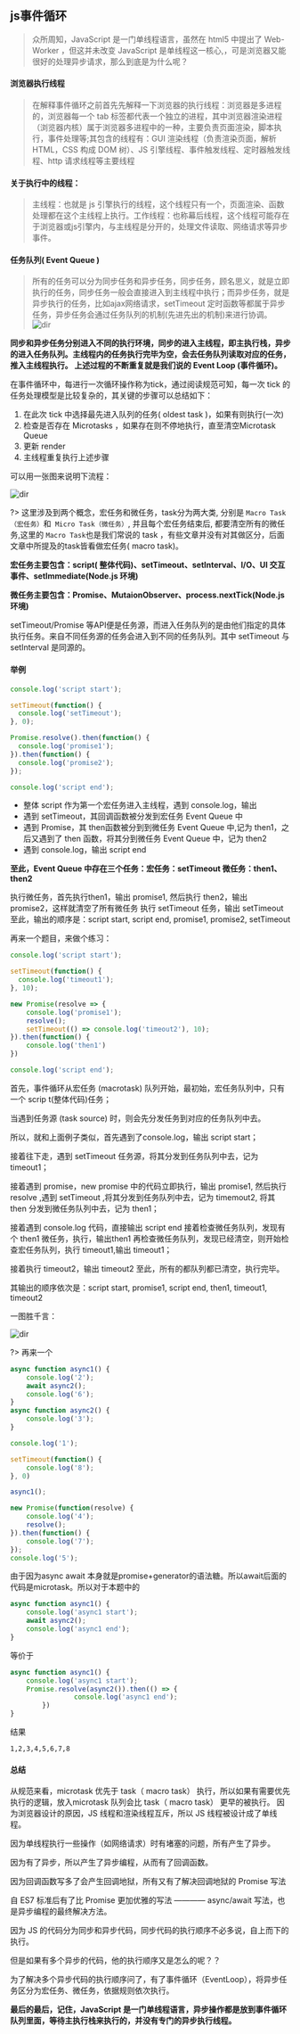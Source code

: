 ## js事件循环
> 众所周知，JavaScript 是一门单线程语言，虽然在 html5 中提出了 Web-Worker ，但这并未改变 JavaScript 是单线程这一核心,，可是浏览器又能很好的处理异步请求，那么到底是为什么呢？

#### 浏览器执行线程

>在解释事件循环之前首先先解释一下浏览器的执行线程：浏览器是多进程的，浏览器每一个 tab 标签都代表一个独立的进程，其中浏览器渲染进程（浏览器内核）属于浏览器多进程中的一种，主要负责页面渲染，脚本执行，事件处理等;其包含的线程有：GUI 渲染线程（负责渲染页面，解析 HTML，CSS 构成 DOM 树）、JS 引擎线程、事件触发线程、定时器触发线程、http 请求线程等主要线程

#### 关于执行中的线程：
>主线程：也就是 js 引擎执行的线程，这个线程只有一个，页面渲染、函数处理都在这个主线程上执行。工作线程：也称幕后线程，这个线程可能存在于浏览器或js引擎内，与主线程是分开的，处理文件读取、网络请求等异步事件。

#### 任务队列( Event Queue )

>所有的任务可以分为同步任务和异步任务，同步任务，顾名思义，就是立即执行的任务，同步任务一般会直接进入到主线程中执行；而异步任务，就是异步执行的任务，比如ajax网络请求，setTimeout 定时函数等都属于异步任务，异步任务会通过任务队列的机制(先进先出的机制)来进行协调。
![dir](../static/eventloop.jpg)

**同步和异步任务分别进入不同的执行环境，同步的进入主线程，即主执行栈，异步的进入任务队列。主线程内的任务执行完毕为空，会去任务队列读取对应的任务，推入主线程执行。 上述过程的不断重复就是我们说的 Event Loop (事件循环)。**

在事件循环中，每进行一次循环操作称为tick，通过阅读规范可知，每一次 tick 的任务处理模型是比较复杂的，其关键的步骤可以总结如下：

1. 在此次 tick 中选择最先进入队列的任务( oldest task )，如果有则执行(一次)
2. 检查是否存在 Microtasks ，如果存在则不停地执行，直至清空Microtask Queue
3. 更新 render
4. 主线程重复执行上述步骤

可以用一张图来说明下流程：

![dir](../static/eventloop1.jpg)

?> 这里涉及到两个概念，宏任务和微任务，task分为两大类, 分别是 `Macro Task （宏任务）`和` Micro Task（微任务）`, 并且每个宏任务结束后, 都要清空所有的微任务,这里的 `Macro Task`也是我们常说的 task ，有些文章并没有对其做区分，后面文章中所提及的task皆看做宏任务( macro task)。

**宏任务主要包含：script( 整体代码)、setTimeout、setInterval、I/O、UI 交互事件、setImmediate(Node.js 环境)**

**微任务主要包含：Promise、MutaionObserver、process.nextTick(Node.js 环境)**

setTimeout/Promise 等API便是任务源，而进入任务队列的是由他们指定的具体执行任务。来自不同任务源的任务会进入到不同的任务队列。其中 setTimeout 与 setInterval 是同源的。

#### 举例
```js
console.log('script start');

setTimeout(function() {
  console.log('setTimeout');
}, 0);

Promise.resolve().then(function() {
  console.log('promise1');
}).then(function() {
  console.log('promise2');
});

console.log('script end');
```
- 整体 script 作为第一个宏任务进入主线程，遇到 console.log，输出
- 遇到 setTimeout，其回调函数被分发到宏任务 Event Queue 中
- 遇到 Promise，其 then函数被分到到微任务 Event Queue 中,记为 then1，之后又遇到了 then 函数，将其分到微任务 Event Queue 中，记为 then2
- 遇到 console.log，输出 script end

**至此，Event Queue 中存在三个任务：宏任务：setTimeout 微任务：then1、then2**

执行微任务，首先执行then1，输出 promise1, 然后执行 then2，输出 promise2，这样就清空了所有微任务
执行 setTimeout 任务，输出 setTimeout 至此，输出的顺序是：script start, script end, promise1, promise2, setTimeout

再来一个题目，来做个练习：
```js
console.log('script start');

setTimeout(function() {
  console.log('timeout1');
}, 10);

new Promise(resolve => {
    console.log('promise1');
    resolve();
    setTimeout(() => console.log('timeout2'), 10);
}).then(function() {
    console.log('then1')
})

console.log('script end');
```
首先，事件循环从宏任务 (macrotask) 队列开始，最初始，宏任务队列中，只有一个 scrip t(整体代码)任务；

当遇到任务源 (task source) 时，则会先分发任务到对应的任务队列中去。

所以，就和上面例子类似，首先遇到了console.log，输出 script start；

接着往下走，遇到 setTimeout 任务源，将其分发到任务队列中去，记为 timeout1；

接着遇到 promise，new promise 中的代码立即执行，输出 promise1, 然后执行 resolve ,遇到 setTimeout ,将其分发到任务队列中去，记为 timemout2, 将其 then 分发到微任务队列中去，记为 then1；

接着遇到 console.log 代码，直接输出 script end 接着检查微任务队列，发现有个 then1 微任务，执行，输出then1 再检查微任务队列，发现已经清空，则开始检查宏任务队列，执行 timeout1,输出 timeout1；

接着执行 timeout2，输出 timeout2 至此，所有的都队列都已清空，执行完毕。

其输出的顺序依次是：script start, promise1, script end, then1, timeout1, timeout2

一图胜千言：


![dir](../static/eventloop2.jpg)

?> 再来一个

```js
async function async1() {
    console.log('2');
    await async2();
    console.log('6');
}
async function async2() {
	console.log('3');
}

console.log('1');

setTimeout(function() {
    console.log('8');
}, 0)

async1();

new Promise(function(resolve) {
    console.log('4');
    resolve();
}).then(function() {
    console.log('7');
});
console.log('5');
```
由于因为async await 本身就是promise+generator的语法糖。所以await后面的代码是microtask。所以对于本题中的
```js
async function async1() {
	console.log('async1 start');
	await async2();
	console.log('async1 end');
}
```
等价于
```js
async function async1() {
	console.log('async1 start');
	Promise.resolve(async2()).then(() => {
                console.log('async1 end');
        })
}
```
结果
```
1,2,3,4,5,6,7,8
```
#### 总结

从规范来看，microtask 优先于 task（ macro task） 执行，所以如果有需要优先执行的逻辑，放入microtask 队列会比 task（ macro task） 更早的被执行。
因为浏览器设计的原因，JS 线程和渲染线程互斥，所以 JS 线程被设计成了单线程。

因为单线程执行一些操作（如网络请求）时有堵塞的问题，所有产生了异步。

因为有了异步，所以产生了异步编程，从而有了回调函数。

因为回调函数写多了会产生回调地狱，所有又有了解决回调地狱的 Promise 写法

自 ES7 标准后有了比 Promise 更加优雅的写法 ———— async/await 写法，也是异步编程的最终解决方法。

因为 JS 的代码分为同步和异步代码，同步代码的执行顺序不必多说，自上而下的执行。

但是如果有多个异步的代码，他的执行顺序又是怎么的呢？？

为了解决多个异步代码的执行顺序问了，有了事件循环（EventLoop），将异步任务区分为宏任务、微任务，依据规则依次执行。

**最后的最后，记住，JavaScript 是一门单线程语言，异步操作都是放到事件循环队列里面，等待主执行栈来执行的，并没有专门的异步执行线程。**
